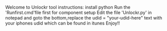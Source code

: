 Welcome to Unlockr tool
instructions:
install python
Run the 'Runfirst.cmd'file first for component setup
Edit the file 'Unlockr.py' in notepad and goto the bottom,replace the udid = "your-udid-here" text with your iphones udid which can be found in itunes 
Enjoy!!
